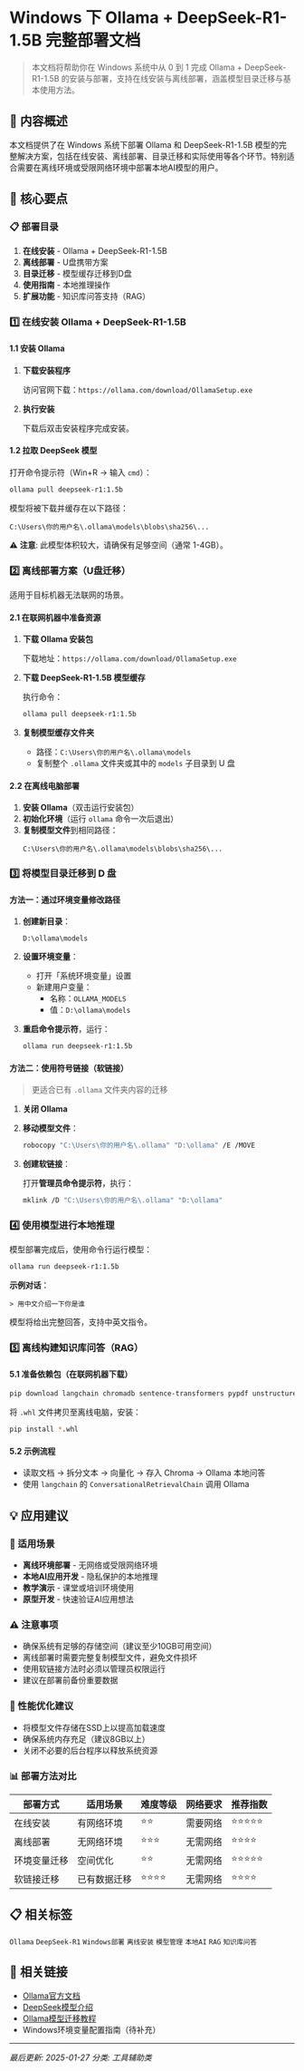 # Windows 下 Ollama + DeepSeek-R1-1.5B 完整部署文档

> 本文档将帮助你在 Windows 系统中从 0 到 1 完成 Ollama + DeepSeek-R1-1.5B 的安装与部署，支持在线安装与离线部署，涵盖模型目录迁移与基本使用方法。

## 📝 内容概述

本文档提供了在 Windows 系统下部署 Ollama 和 DeepSeek-R1-1.5B 模型的完整解决方案，包括在线安装、离线部署、目录迁移和实际使用等各个环节。特别适合需要在离线环境或受限网络环境中部署本地AI模型的用户。

## 🎯 核心要点

### 📋 部署目录

1. **在线安装** - Ollama + DeepSeek-R1-1.5B
2. **离线部署** - U盘携带方案
3. **目录迁移** - 模型缓存迁移到D盘
4. **使用指南** - 本地推理操作
5. **扩展功能** - 知识库问答支持（RAG）

### 1️⃣ 在线安装 Ollama + DeepSeek-R1-1.5B

#### 1.1 安装 Ollama

1. **下载安装程序**
   
   访问官网下载：`https://ollama.com/download/OllamaSetup.exe`

2. **执行安装**
   
   下载后双击安装程序完成安装。

#### 1.2 拉取 DeepSeek 模型

打开命令提示符（Win+R → 输入 `cmd`）：

```bash
ollama pull deepseek-r1:1.5b
```

模型将被下载并缓存在以下路径：
```
C:\Users\你的用户名\.ollama\models\blobs\sha256\...
```

⚠️ **注意**: 此模型体积较大，请确保有足够空间（通常 1-4GB）。

### 2️⃣ 离线部署方案（U盘迁移）

适用于目标机器无法联网的场景。

#### 2.1 在联网机器中准备资源

1. **下载 Ollama 安装包**
   
   下载地址：`https://ollama.com/download/OllamaSetup.exe`

2. **下载 DeepSeek-R1-1.5B 模型缓存**
   
   执行命令：
   ```bash
   ollama pull deepseek-r1:1.5b
   ```

3. **复制模型缓存文件夹**
   
   - 路径：`C:\Users\你的用户名\.ollama\models`
   - 复制整个 `.ollama` 文件夹或其中的 `models` 子目录到 U 盘

#### 2.2 在离线电脑部署

1. **安装 Ollama**（双击运行安装包）
2. **初始化环境**（运行 `ollama` 命令一次后退出）
3. **复制模型文件**到相同路径：
   ```
   C:\Users\你的用户名\.ollama\models\blobs\sha256\...
   ```

### 3️⃣ 将模型目录迁移到 D 盘

#### 方法一：通过环境变量修改路径

1. **创建新目录**：
   ```
   D:\ollama\models
   ```

2. **设置环境变量**：
   - 打开「系统环境变量」设置
   - 新建用户变量：
     - 名称：`OLLAMA_MODELS`
     - 值：`D:\ollama\models`

3. **重启命令提示符**，运行：
   ```bash
   ollama run deepseek-r1:1.5b
   ```

#### 方法二：使用符号链接（软链接）

> 更适合已有 `.ollama` 文件夹内容的迁移

1. **关闭 Ollama**

2. **移动模型文件**：
   ```bash
   robocopy "C:\Users\你的用户名\.ollama" "D:\ollama" /E /MOVE
   ```

3. **创建软链接**：
   
   打开**管理员命令提示符**，执行：
   ```bash
   mklink /D "C:\Users\你的用户名\.ollama" "D:\ollama"
   ```

### 4️⃣ 使用模型进行本地推理

模型部署完成后，使用命令行运行模型：

```bash
ollama run deepseek-r1:1.5b
```

**示例对话**：
```
> 用中文介绍一下你是谁
```

模型将给出完整回答，支持中英文指令。

### 5️⃣ 离线构建知识库问答（RAG）

#### 5.1 准备依赖包（在联网机器下载）

```bash
pip download langchain chromadb sentence-transformers pypdf unstructured
```

将 `.whl` 文件拷贝至离线电脑，安装：
```bash
pip install *.whl
```

#### 5.2 示例流程

- 读取文档 → 拆分文本 → 向量化 → 存入 Chroma → Ollama 本地问答
- 使用 `langchain` 的 `ConversationalRetrievalChain` 调用 Ollama

## 💡 应用建议

### 🎯 适用场景
- **离线环境部署** - 无网络或受限网络环境
- **本地AI应用开发** - 隐私保护的本地推理
- **教学演示** - 课堂或培训环境使用
- **原型开发** - 快速验证AI应用想法

### ⚠️ 注意事项
- 确保系统有足够的存储空间（建议至少10GB可用空间）
- 离线部署时需要完整复制模型文件，避免文件损坏
- 使用软链接方法时必须以管理员权限运行
- 建议在部署前备份重要数据

### 🔧 性能优化建议
- 将模型文件存储在SSD上以提高加载速度
- 确保系统内存充足（建议8GB以上）
- 关闭不必要的后台程序以释放系统资源

### 📊 部署方法对比

| 部署方式 | 适用场景 | 难度等级 | 网络要求 | 推荐指数 |
|---------|---------|---------|---------|---------|
| 在线安装 | 有网络环境 | ⭐⭐ | 需要网络 | ⭐⭐⭐⭐⭐ |
| 离线部署 | 无网络环境 | ⭐⭐⭐ | 无需网络 | ⭐⭐⭐⭐ |
| 环境变量迁移 | 空间优化 | ⭐⭐ | 无需网络 | ⭐⭐⭐⭐⭐ |
| 软链接迁移 | 已有数据迁移 | ⭐⭐⭐⭐ | 无需网络 | ⭐⭐⭐⭐ |

## 📋 相关标签

`Ollama` `DeepSeek-R1` `Windows部署` `离线安装` `模型管理` `本地AI` `RAG` `知识库问答`

## 🔗 相关链接

- [Ollama官方文档](https://ollama.ai/docs)
- [DeepSeek模型介绍](https://deepseek.com)
- [Ollama模型迁移教程](./Ollama迁移.md)
- Windows环境变量配置指南（待补充）

---

*最后更新: 2025-01-27*
*分类: 工具辅助类*